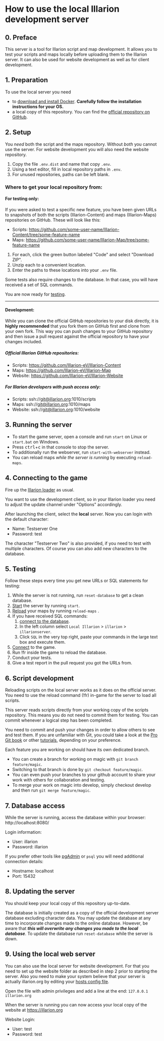 # How to use the local Illarion development server

## 0. Preface

This server is a tool for Illarion script and map development. It allows you to
test your scripts and maps locally before uploading them to the Illarion server. 
It can also be used for website development as well as for client development.

## 1. Preparation

To use the local server you need
* to [download and install Docker](https://docs.docker.com/engine/install/).
**Carefully follow the installation instructions for your OS.**
* a local copy of this repository. You can find the
[official repository on GitHub](https://github.com/Illarion-eV/Illarion-Dev).

## 2. Setup

You _need_ both the script and the maps repository. Without
_both_ you cannot use the server. For website development you will also need the 
website repository.

1. Copy the file `.env.dist` and name that copy `.env`.
2. Using a text editor, fill in local repository paths in `.env`.
3. For unused repositories, paths can be left blank.

### Where to get your local repository from:

#### For testing only:

If you were asked to test a specific new feature, you have been given URLs to snapshots of both the scripts
(Illarion-Content) and maps (Illarion-Maps) repositories on GitHub. These will look like this:

* Scripts: https://github.com/some-user-name/Illarion-Content/tree/some-feature-name
* Maps: https://github.com/some-user-name/Illarion-Map/tree/some-feature-name

1. For each, click the green button labeled "Code" and select "Download ZIP".
2. Unzip each to a convenient location.
3. Enter the paths to these locations into your `.env` file.

Some tests also require changes to the database. In that case, you will have received a set of SQL commands.

You are now ready for [testing](#5-testing).

---

#### Development:

While you can clone the official GitHub repositories to your disk directly, it is **highly recommended** that you fork
them on GitHub first and clone from your own fork. This way you can push changes to your GitHub repository and then
issue a pull request against the official repository to have your changes included.

##### Official Illarion GitHub repositories:

* Scripts: https://github.com/Illarion-eV/Illarion-Content
* Maps: https://github.com/Illarion-eV/Illarion-Map
* Website: https://github.com/Illarion-eV/Illarion-Website

##### For Illarion developers with push access only:

* Scripts: ssh://git@illarion.org:1010/scripts
* Maps: ssh://git@illarion.org:1010/maps
* Website: ssh://git@illarion.org:1010/website

## 3. Running the server

* To start the game server, open a console and run `start` on Linux or `start.bat` on Windows.
* Press <kbd>ctrl</kbd>+<kbd>c</kbd> in that console to stop the server.
* To additionally run the webserver, run `start-with-webserver` instead.
* You can reload maps _while the server is running_ by executing `reload-maps`.

## 4. Connecting to the game

Fire up the [Illarion loader](http://illarion.org/illarion/us_java_download.php) as usual.

You want to use the development client, so in your Illarion loader you need to adjust the
update channel under "Options" accordingly.

After launching the client, select the **local** server. Now you can login with the default character:  
* Name: Testserver One
* Password: test

The character "Testserver Two" is also provided, if you need to test with multiple characters.
Of course you can also add new characters to the database.

## 5. Testing

Follow these steps every time you get new URLs or SQL statements for testing:

1. While the server is not running, run `reset-database` to get a clean database.
2. [Start](#3-running-the-server) the server by running `start`.
3. [Reload](#3-running-the-server) your maps by running `reload-maps` .
4. If you have received SQL commands:
    1. [connect to the database](#7-database-access).
    2. In the left column select `Local Illarion` > `illarion` > `illarionserver`.
    3. Click `SQL` in the very top right, paste your commands in the large text box and execute them.
5. [Connect](#4-connecting-to-the-game) to the game.
6. Run !fr inside the game to reload the database.
7. Conduct your tests.
8. Give a test report in the pull request you got the URLs from.

## 6. Script development

Reloading scripts on the local server works as it does on the official server. 
You need to use the reload command (!fr) in-game for the server to load all scripts.

This server reads scripts directly from your working copy of the
scripts repository. This means you do not need to commit them for testing.
You can commit whenever a logical step has been completed.

You need to commit and push your changes in order to allow others to see and test them.
If you are unfamiliar with Git, you could take a look at the [Pro Git book](https://git-scm.com/book/en/v2)
or other [tutorials](http://try.github.io/), depending on your preference.

Each feature you are working on should have its own dedicated branch.
* You can create a branch for working on magic with `git branch feature/magic`.
* Switching to that branch is done by `git checkout feature/magic`.
* You can even push your branches to your github account to share your work with others for collaboration and testing.
* To merge your work on magic into develop, simply checkout develop and then run `git merge feature/magic`.

## 7. Database access

While the server is running, access the database within your browser: http://localhost:8080/

Login information:  
* User: illarion  
* Password: illarion

If you prefer other tools like [pgAdmin](http://www.pgadmin.org) or `psql` you will need additional connection details:
* Hostname: localhost
* Port: 15432

## 8. Updating the server

You should keep your local copy of this repository up-to-date.

The database is initially created as a copy of the official development server database excluding
character data. You may update the database at any time to incorporate
changes made to the online database. However, be aware that
**_this will overwrite any changes you made to the local database_**.
To update the database run `reset-database` while the server is down.

## 9. Using the local web server

You can also use the local server for website development. For that you need to
set up the website folder as described in step 2 prior to starting the server. Also
you need to make your system believe that your server is actually illarion.org by
editing your [hosts config file](http://en.wikipedia.org/wiki/Hosts_(file)#Location_in_the_file_system).

Open the file with admin privileges and add a line at the end:
`127.0.0.1 illarion.org`

When the server is running you can now access your local copy of the website at
https://illarion.org

Website Login:
* User: test
* Password: test
